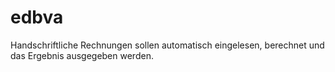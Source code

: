 edbva
=====

Handschriftliche Rechnungen sollen automatisch eingelesen, berechnet und das Ergebnis ausgegeben werden.
